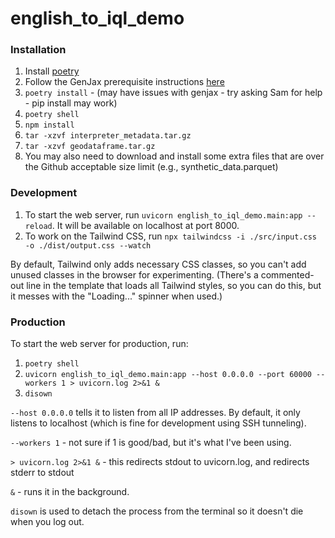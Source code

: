 # english_to_iql_demo

### Installation

1. Install [poetry](https://python-poetry.org/docs/#installation)
2. Follow the GenJax prerequisite instructions [here](https://github.com/probcomp/genjax/?tab=readme-ov-file#quickstart)
3. `poetry install` - (may have issues with genjax - try asking Sam for help - pip install may work)
4. `poetry shell`
5. `npm install`
6. `tar -xzvf interpreter_metadata.tar.gz`
7. `tar -xzvf geodataframe.tar.gz`
8. You may also need to download and install some extra files that are over the Github acceptable size limit (e.g., synthetic_data.parquet)


### Development

1. To start the web server, run `uvicorn english_to_iql_demo.main:app --reload`. It will be available on localhost at port 8000.
2. To work on the Tailwind CSS, run `npx tailwindcss -i ./src/input.css -o ./dist/output.css --watch`

By default, Tailwind only adds necessary CSS classes, so you can't add unused classes in the browser for experimenting. (There's a commented-out line in the template that loads all Tailwind styles, so you can do this, but it messes with the "Loading..." spinner when used.)


### Production

To start the web server for production, run:
1. `poetry shell`
2. `uvicorn english_to_iql_demo.main:app --host 0.0.0.0 --port 60000 --workers 1 > uvicorn.log 2>&1 &`
3. `disown`

`--host 0.0.0.0` tells it to listen from all IP addresses. By default, it only listens to localhost (which is fine for development using SSH tunneling).

`--workers 1` - not sure if 1 is good/bad, but it's what I've been using.

`> uvicorn.log 2>&1 &` - this redirects stdout to uvicorn.log, and redirects stderr to stdout

`&` - runs it in the background. 

`disown` is used to detach the process from the terminal so it doesn't die when you log out.

